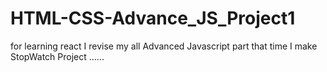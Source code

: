 # HTML-CSS-Advance_JS_Project1
for learning react I revise my all Advanced Javascript part  that time I make StopWatch Project ......
